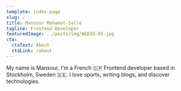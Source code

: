 ```yaml
---
template: index-page
slug: /
title: Mansour Mahamat-Salle
tagline: Frontend Developer
featuredImage: ../posts/img/WEBID-05.jpg
cta:
  ctaText: About
  ctaLink: /about
---
```


My name is Mansour, I'm a French 🇨🇵 Frontend developer based in Stockholm, Sweden 🇸🇪. 
I love sports, writing blogs, and discover technologies.

